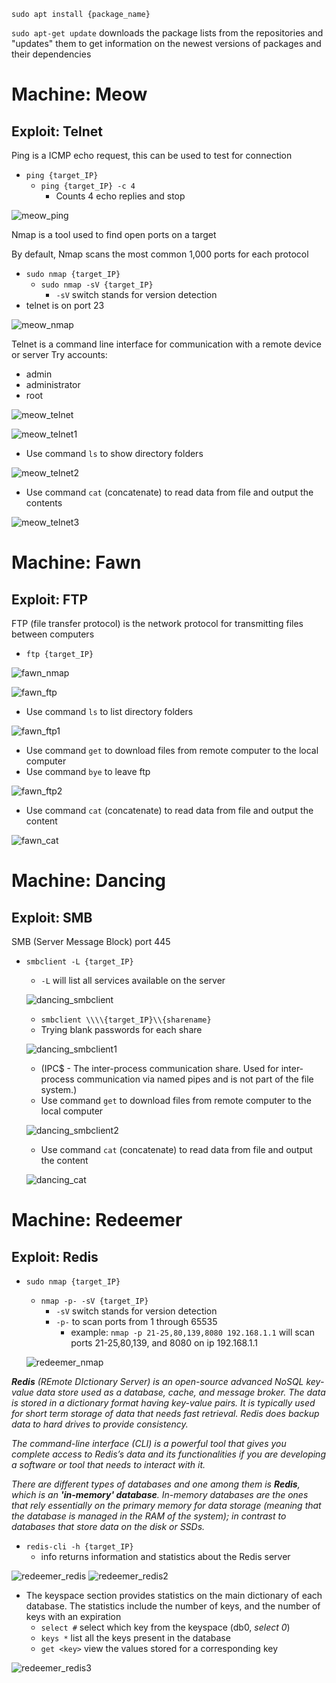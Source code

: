 ```sudo apt install {package_name}```

```sudo apt-get update``` downloads the package lists from the repositories and "updates" them to get information on the newest versions of packages and their dependencies

# Machine: Meow

## Exploit: Telnet

Ping is a ICMP echo request, this can be used to test for connection
- ```ping {target_IP}```
  - ```ping {target_IP} -c 4```
    - Counts 4 echo replies and stop

![meow_ping](https://github.com/juliezard/HackTheBox/blob/main/Boxes/Tier%200/images/meow_ping.png?raw=true)

Nmap is a tool used to find open ports on a target

By default, Nmap scans the most common 1,000 ports for each protocol

- ```sudo nmap {target_IP}```
  - ```sudo nmap -sV {target_IP}```
    - ```-sV``` switch stands for version detection 
- telnet is on port 23

![meow_nmap](https://github.com/juliezard/HackTheBox/blob/main/Boxes/Tier%200/images/meow_nmap.png?raw=true)

Telnet is a command line interface for communication with a remote device or server
Try accounts:
- admin
- administrator
- root

![meow_telnet](https://github.com/juliezard/HackTheBox/blob/main/Boxes/Tier%200/images/meow_telnet.png?raw=true)

![meow_telnet1](https://github.com/juliezard/HackTheBox/blob/main/Boxes/Tier%200/images/meow_telnet1.png?raw=true)

- Use command ```ls``` to show directory folders

![meow_telnet2](https://github.com/juliezard/HackTheBox/blob/main/Boxes/Tier%200/images/meow_telnet2.png?raw=true)

- Use command ```cat``` (concatenate) to read data from file and output the contents

![meow_telnet3](https://github.com/juliezard/HackTheBox/blob/main/Boxes/Tier%200/images/meow_telnet3.png?raw=true)


# Machine: Fawn

## Exploit: FTP

FTP (file transfer protocol) is the network protocol for transmitting files between computers
- ```ftp {target_IP}```

![fawn_nmap](https://github.com/juliezard/HackTheBox/blob/main/Boxes/Tier%200/images/fawn_nmap.png?raw=true)

![fawn_ftp](https://github.com/juliezard/HackTheBox/blob/main/Boxes/Tier%200/images/fawn_ftp.png?raw=true)

  - Use command ```ls``` to list directory folders

  ![fawn_ftp1](https://github.com/juliezard/HackTheBox/blob/main/Boxes/Tier%200/images/fawn_ftp1.png?raw=true)

  - Use command ```get``` to download files from remote computer to the local computer
  - Use command ```bye``` to leave ftp

  ![fawn_ftp2](https://github.com/juliezard/HackTheBox/blob/main/Boxes/Tier%200/images/fawn_ftp2.png?raw=true)
  
  - Use command ```cat``` (concatenate) to read data from file and output the content

  ![fawn_cat](https://github.com/juliezard/HackTheBox/blob/main/Boxes/Tier%200/images/fawn_cat.png?raw=true)


# Machine: Dancing

## Exploit: SMB

SMB (Server Message Block) port 445
- ```smbclient -L {target_IP}```
  - ```-L``` will list all services available on the server

  ![dancing_smbclient](https://github.com/juliezard/HackTheBox/blob/main/Boxes/Tier%200/images/dancing_smbclient.png?raw=true)
  
  - ```smbclient \\\\{target_IP}\\{sharename}```
  - Trying blank passwords for each share
  
  ![dancing_smbclient1](https://github.com/juliezard/HackTheBox/blob/main/Boxes/Tier%200/images/dancing_smbclient1.png?raw=true)
  
  - (IPC$ - The inter-process communication share. Used for inter-process communication via named
pipes and is not part of the file system.)
  - Use command ```get``` to download files from remote computer to the local computer

  ![dancing_smbclient2](https://github.com/juliezard/HackTheBox/blob/main/Boxes/Tier%200/images/dancing_smbclient2.png?raw=true)
  
  - Use command ```cat``` (concatenate) to read data from file and output the content

  ![dancing_cat](https://github.com/juliezard/HackTheBox/blob/main/Boxes/Tier%200/images/dancing_cat.png?raw=true)


# Machine: Redeemer

## Exploit: Redis

- ```sudo nmap {target_IP}```
  - ```nmap -p- -sV {target_IP}```
    - ```-sV``` switch stands for version detection 
    - ```-p-``` to scan ports from 1 through 65535
      - example: ```nmap -p 21-25,80,139,8080 192.168.1.1``` will scan ports 21-25,80,139, and 8080 on ip 192.168.1.1
    
  ![redeemer_nmap](https://github.com/juliezard/HackTheBox/blob/main/Boxes/Tier%200/images/redeemer_nmap.png?raw=true)

***Redis** (REmote DIctionary Server) is an open-source advanced NoSQL key-value data store used as a
database, cache, and message broker. The data is stored in a dictionary format having key-value pairs. It is
typically used for short term storage of data that needs fast retrieval. Redis does backup data to hard drives
to provide consistency.*

*The command-line interface (CLI) is a powerful tool that gives you complete access to Redis’s data and its
functionalities if you are developing a software or tool that needs to interact with it.*

*There are different types of databases and one among them is **Redis**, which is an **'in-memory' database**. In-memory databases are the ones that rely essentially on the primary memory for data storage (meaning that the database is managed in the RAM of the system); in contrast to databases that store data on the disk or
SSDs.*

- ```redis-cli -h {target_IP}```
  -  info returns information and statistics about the Redis server

![redeemer_redis](https://github.com/juliezard/HackTheBox/blob/main/Boxes/Tier%200/images/redeemer_redis.png?raw=true)
  ![redeemer_redis2](https://github.com/juliezard/HackTheBox/blob/main/Boxes/Tier%200/images/redeemer_redis2.png?raw=true)
  - The keyspace section provides statistics on the main dictionary of each database. The statistics include the
number of keys, and the number of keys with an expiration
    - ```select #``` select which key from the keyspace (db0, *select 0*)
    - ```keys *``` list all the keys present in the database
    - ```get <key>``` view the values stored for a corresponding key
    
  ![redeemer_redis3](https://github.com/juliezard/HackTheBox/blob/main/Boxes/Tier%200/images/redeemer_redis3.png?raw=true)

